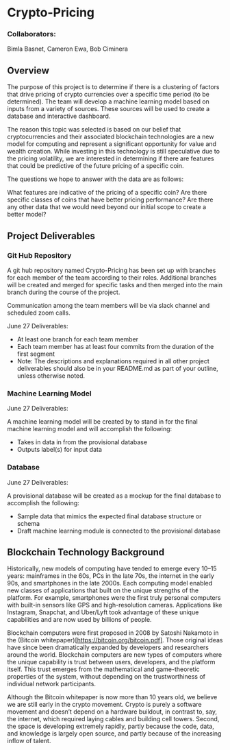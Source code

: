 # Crypto-Pricing

###  Collaborators:  
Bimla Basnet,
Cameron Ewa,
Bob Ciminera


## Overview

The purpose of this project is to determine if there is a clustering of factors that drive pricing of crypto currencies over a specific time period (to be determined).  The team will develop a machine learning model based on inputs from a variety of sources.  These sources will be used to create a database and interactive dashboard.

The reason this topic was selected is based on our belief that cryptocurrencies and their associated blockchain technologies are a new model for computing and represent a significant opportunity for value and wealth creation.  While investing in this technology is still speculative due to the pricing volatility, we are interested in determining if there are features that could be predictive of the future pricing of a specific coin.

The questions we hope to answer with the data are as follows:

What features are indicative of the pricing of a specific coin?
Are there specific classes of coins that have better pricing performance?
Are there any other data that we would need beyond our initial scope to create a better model?

## Project Deliverables

### Git Hub Repository

A git hub repository named Crypto-Pricing has been set up with branches for each member of the team according to their roles.  Additional branches will be created and merged for specific tasks and then merged into the main branch during the course of the project.

Communication among the team members will be via slack channel and scheduled zoom calls.

June 27 Deliverables:
- At least one branch for each team member
- Each team member has at least four commits from the duration of the first segment
- Note: The descriptions and explanations required in all other project deliverables should also be in your README.md as part of your outline, unless otherwise noted.

### Machine Learning Model

June 27 Deliverables:

A machine learning model will be created by to stand in for the final machine learning model and will accomplish the following:
- Takes in data in from the provisional database
- Outputs label(s) for input data

### Database

June 27 Deliverables:

A provisional database will be created as a mockup for the final database to accomplish the following:
- Sample data that mimics the expected final database structure or schema
- Draft machine learning module is connected to the provisional database



## Blockchain Technology Background

Historically, new models of computing have tended to emerge every 10–15 years: mainframes in the 60s, PCs in the late 70s, the internet in the early 90s, and smartphones in the late 2000s. Each computing model enabled new classes of applications that built on the unique strengths of the platform. For example, smartphones were the first truly personal computers with built-in sensors like GPS and high-resolution cameras. Applications like Instagram, Snapchat, and Uber/Lyft took advantage of these unique capabilities and are now used by billions of people.

Blockchain computers were first proposed in 2008 by Satoshi Nakamoto in the (Bitcoin whitepaper)[https://bitcoin.org/bitcoin.pdf]. Those original ideas have since been dramatically expanded by developers and researchers around the world. Blockchain computers are new types of computers where the unique capability is trust between users, developers, and the platform itself. This trust emerges from the mathematical and game-theoretic properties of the system, without depending on the trustworthiness of individual network participants. 

Although the Bitcoin whitepaper is now more than 10 years old, we believe we are still early in the crypto movement. Crypto is purely a software movement and doesn’t depend on a hardware buildout, in contrast to, say, the internet, which required laying cables and building cell towers. Second, the space is developing extremely rapidly, partly because the code, data, and knowledge is largely open source, and partly because of the increasing inflow of talent.
